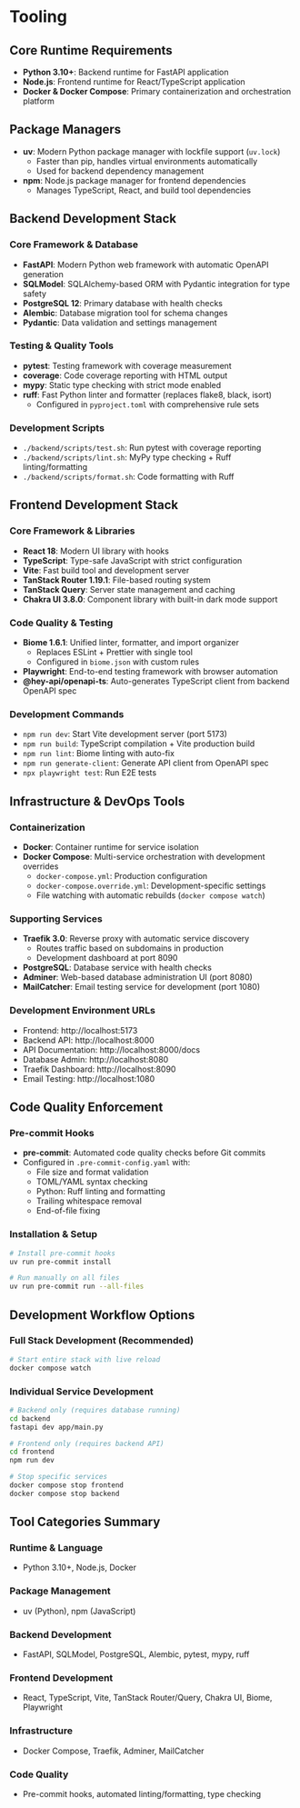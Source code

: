# Tooling

## Core Runtime Requirements
- **Python 3.10+**: Backend runtime for FastAPI application
- **Node.js**: Frontend runtime for React/TypeScript application  
- **Docker & Docker Compose**: Primary containerization and orchestration platform

## Package Managers
- **uv**: Modern Python package manager with lockfile support (`uv.lock`)
  - Faster than pip, handles virtual environments automatically
  - Used for backend dependency management
- **npm**: Node.js package manager for frontend dependencies
  - Manages TypeScript, React, and build tool dependencies

## Backend Development Stack

### Core Framework & Database
- **FastAPI**: Modern Python web framework with automatic OpenAPI generation
- **SQLModel**: SQLAlchemy-based ORM with Pydantic integration for type safety
- **PostgreSQL 12**: Primary database with health checks
- **Alembic**: Database migration tool for schema changes
- **Pydantic**: Data validation and settings management

### Testing & Quality Tools
- **pytest**: Testing framework with coverage measurement
- **coverage**: Code coverage reporting with HTML output
- **mypy**: Static type checking with strict mode enabled
- **ruff**: Fast Python linter and formatter (replaces flake8, black, isort)
  - Configured in `pyproject.toml` with comprehensive rule sets

### Development Scripts
- `./backend/scripts/test.sh`: Run pytest with coverage reporting
- `./backend/scripts/lint.sh`: MyPy type checking + Ruff linting/formatting
- `./backend/scripts/format.sh`: Code formatting with Ruff

## Frontend Development Stack

### Core Framework & Libraries  
- **React 18**: Modern UI library with hooks
- **TypeScript**: Type-safe JavaScript with strict configuration
- **Vite**: Fast build tool and development server
- **TanStack Router 1.19.1**: File-based routing system
- **TanStack Query**: Server state management and caching
- **Chakra UI 3.8.0**: Component library with built-in dark mode support

### Code Quality & Testing
- **Biome 1.6.1**: Unified linter, formatter, and import organizer
  - Replaces ESLint + Prettier with single tool
  - Configured in `biome.json` with custom rules
- **Playwright**: End-to-end testing framework with browser automation
- **@hey-api/openapi-ts**: Auto-generates TypeScript client from backend OpenAPI spec

### Development Commands
- `npm run dev`: Start Vite development server (port 5173)
- `npm run build`: TypeScript compilation + Vite production build
- `npm run lint`: Biome linting with auto-fix
- `npm run generate-client`: Generate API client from OpenAPI spec
- `npx playwright test`: Run E2E tests

## Infrastructure & DevOps Tools

### Containerization
- **Docker**: Container runtime for service isolation
- **Docker Compose**: Multi-service orchestration with development overrides
  - `docker-compose.yml`: Production configuration
  - `docker-compose.override.yml`: Development-specific settings
  - File watching with automatic rebuilds (`docker compose watch`)

### Supporting Services
- **Traefik 3.0**: Reverse proxy with automatic service discovery
  - Routes traffic based on subdomains in production
  - Development dashboard at port 8090
- **PostgreSQL**: Database service with health checks
- **Adminer**: Web-based database administration UI (port 8080)
- **MailCatcher**: Email testing service for development (port 1080)

### Development Environment URLs
- Frontend: http://localhost:5173
- Backend API: http://localhost:8000
- API Documentation: http://localhost:8000/docs
- Database Admin: http://localhost:8080  
- Traefik Dashboard: http://localhost:8090
- Email Testing: http://localhost:1080

## Code Quality Enforcement

### Pre-commit Hooks
- **pre-commit**: Automated code quality checks before Git commits
- Configured in `.pre-commit-config.yaml` with:
  - File size and format validation
  - TOML/YAML syntax checking
  - Python: Ruff linting and formatting
  - Trailing whitespace removal
  - End-of-file fixing

### Installation & Setup
```bash
# Install pre-commit hooks
uv run pre-commit install

# Run manually on all files  
uv run pre-commit run --all-files
```

## Development Workflow Options

### Full Stack Development (Recommended)
```bash
# Start entire stack with live reload
docker compose watch
```

### Individual Service Development
```bash
# Backend only (requires database running)
cd backend
fastapi dev app/main.py

# Frontend only (requires backend API)
cd frontend
npm run dev

# Stop specific services
docker compose stop frontend
docker compose stop backend
```

## Tool Categories Summary

### **Runtime & Language**
- Python 3.10+, Node.js, Docker

### **Package Management**  
- uv (Python), npm (JavaScript)

### **Backend Development**
- FastAPI, SQLModel, PostgreSQL, Alembic, pytest, mypy, ruff

### **Frontend Development**
- React, TypeScript, Vite, TanStack Router/Query, Chakra UI, Biome, Playwright

### **Infrastructure**
- Docker Compose, Traefik, Adminer, MailCatcher

### **Code Quality**
- Pre-commit hooks, automated linting/formatting, type checking
